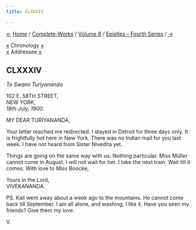```yaml
---
title: CLXXXIV

---
```

<div>

[←](183_sister.htm) [Home](../../../index.htm) /
[Complete-Works](../../complete_works.htm) / [Volume
8](../volume_8_contents.htm) / [Epistles – Fourth
Series](epistles_fourth_series_contents.htm) / [→](185_joe.htm)

  

[«](183_sister.htm) Chronology [»](185_joe.htm)  
[«](168_haribhai.htm) Addressee [»](187_turiyananda.htm)

## CLXXXIV

*To Swami Turiyananda*

102 E. 58TH STREET,  
NEW YORK,  
*18th July, 1900*.

MY DEAR TURIYANANDA,

Your letter reached me redirected. I stayed in Detroit for three days
only. It is frightfully hot here in New York. There was no Indian mail
for you last week. I have not heard from Sister Nivedita yet.

Things are going on the same way with us. Nothing particular. Miss
Müller cannot come in August. I will not wait for her. I take the next
train. Wait till it comes. With love to Miss Boocke,

Yours in the Lord,  
VIVEKANANDA.

PS. Kali went away about a week ago to the mountains. He cannot come
back till September. I am all alone, and washing; I like it. Have you
seen my friends? Give them my love.

V.

</div>
